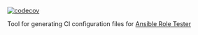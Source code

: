[![codecov](https://codecov.io/gh/wtanaka/ciconfiggen/branch/master/graph/badge.svg)](https://codecov.io/gh/wtanaka/ciconfiggen)

Tool for generating CI configuration files for [Ansible Role
Tester](https://wtanaka.com/node/8202)
